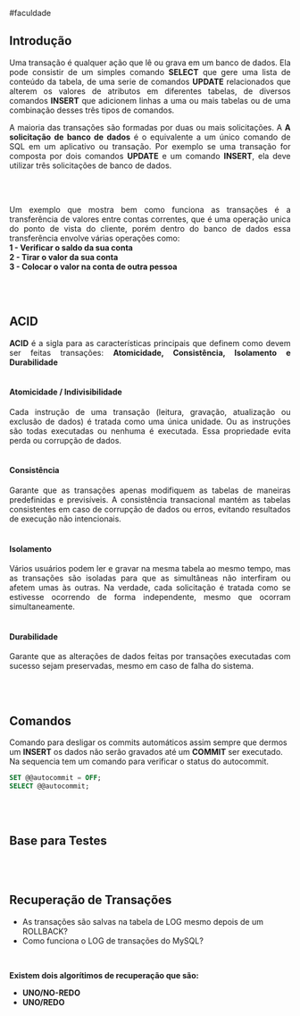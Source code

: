 #faculdade 

## Introdução 

<div style="text-align: Justify">Uma transação é qualquer ação que lê ou grava em um banco de dados. Ela pode consistir de um simples comando <strong>SELECT</strong> que gere uma lista de conteúdo da tabela, de uma serie de comandos <strong>UPDATE</strong> relacionados que alterem os valores de atributos em diferentes tabelas, de diversos comandos <strong>INSERT</strong> que adicionem linhas a uma ou mais tabelas ou de uma combinação desses três tipos de comandos.

<br>

A maioria das transações são formadas por duas ou mais solicitações. A <strong>A solicitação de banco de dados</strong> é o equivalente a um único comando de SQL em um aplicativo ou transação. Por exemplo se uma transação for composta por dois comandos <strong>UPDATE</strong> e um comando <strong>INSERT</strong>, ela deve utilizar três solicitações de banco de dados. 

</div>


<br><br>

<div style="text-align: Justify">Um exemplo que mostra bem como funciona as transações é a transferência de valores entre contas correntes, que é uma operação unica do ponto de vista do cliente, porém dentro do banco de dados essa transferência envolve várias operações como: 

<br>
<strong>1 - Verificar o saldo da sua conta</strong>
<br>
<strong>2 - Tirar o valor da sua conta</strong>
<br>
<strong>3 - Colocar o valor na conta de outra pessoa</strong>
</div>

<br><br>

## ACID 

<div style="text-align: Justify"><strong>ACID</strong> é a sigla para as características principais que definem como devem ser feitas transações: <strong>Atomicidade, Consistência, Isolamento e Durabilidade</strong></div>


<br>

#### Atomicidade / Indivisibilidade

<div style="text-align: Justify">Cada instrução de uma transação (leitura, gravação, atualização ou exclusão de dados) é tratada como uma única unidade. Ou as instruções são todas executadas ou nenhuma é executada. Essa propriedade evita perda ou corrupção de dados.</div>

<br>

#### Consistência

<div style="text-align: Justify">Garante que as transações apenas modifiquem as tabelas de maneiras predefinidas e previsíveis. A consistência transacional mantém as tabelas consistentes em caso de corrupção de dados ou erros, evitando resultados de execução não intencionais.</div>

<br>

#### Isolamento

<div style="text-align: Justify">Vários usuários podem ler e gravar na mesma tabela ao mesmo tempo, mas as transações são isoladas para que as simultâneas não interfiram ou afetem umas às outras. Na verdade, cada solicitação é tratada como se estivesse ocorrendo de forma independente, mesmo que ocorram simultaneamente.</div>

<br>

#### Durabilidade

<div style="text-align: Justify">Garante que as alterações de dados feitas por transações executadas com sucesso sejam preservadas, mesmo em caso de falha do sistema.</div>


<br><br>

## Comandos 

Comando para desligar os commits automáticos assim sempre que dermos um <strong>INSERT</strong> os dados não serão gravados até um <strong>COMMIT</strong> ser executado. Na sequencia tem um comando para verificar o status do autocommit. 

```sql
SET @@autocommit = OFF;
SELECT @@autocommit;
```


<br><br>

## Base para Testes

<br><br>

## Recuperação de Transações

- As transações são salvas na tabela de LOG mesmo depois de um ROLLBACK?
- Como funciona o LOG de transações do MySQL?

<br>

**Existem dois algorítimos de recuperação que são:**
- **UNO/NO-REDO**
- **UNO/REDO**


